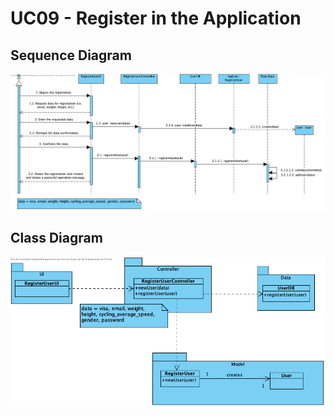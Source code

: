 # UC09 - Register in the Application

## Sequence Diagram
![SD_UC09.png](SD_UC09.png)

## Class Diagram
![CD_UC09.png](CD_UC09.png)